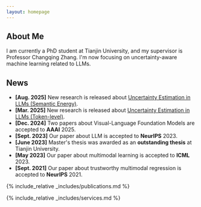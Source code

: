 ```yaml
---
layout: homepage
---
```


## About Me

I am currently a PhD student at Tianjin University, and my supervisor is Professor Changqing Zhang. I'm now focusing on uncertainty-aware machine learning related to LLMs.



## News
- **[Aug. 2025]** New research is released about [Uncertainty Estimation in LLMs (Semantic Energy)](https://arxiv.org/abs/2508.14496).
- **[Mar. 2025]** New research is released about [Uncertainty Estimation in LLMs (Token-level)](https://arxiv.org/abs/2502.00290).
- **[Dec. 2024]** Two papers about Visual-Language Foundation Models are accepted to **AAAI** 2025.
- **[Sept. 2023]** Our paper about LLM is accepted to **NeurIPS** 2023.
- **[June 2023]** Master's thesis was awarded as an **outstanding thesis** at Tianjin University.
- **[May 2023]** Our paper about multimodal learning is accepted to **ICML** 2023.
- **[Sept. 2021]** Our paper about trustworthy multimodal regression is accepted to **NeurIPS** 2021.

{% include_relative _includes/publications.md %}

{% include_relative _includes/services.md %}
